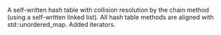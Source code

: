 A self-written hash table with collision resolution by the chain method (using a self-written linked list). 
All hash table methods are aligned with std::unordered_map. 
Added iterators.
